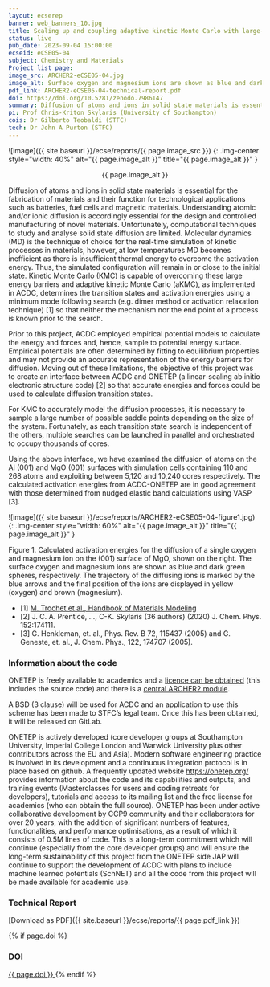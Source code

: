 ```yaml
---
layout: ecserep
banner: web_banners_10.jpg
title: Scaling up and coupling adaptive kinetic Monte Carlo with large-scale DFT
status: live
pub_date: 2023-09-04 15:00:00
ecseid: eCSE05-04
subject: Chemistry and Materials
Project list page:
image_src: ARCHER2-eCSE05-04.jpg
image_alt: Surface oxygen and magnesium ions are shown as blue and dark green spheres, respectively
pdf_link: ARCHER2-eCSE05-04-technical-report.pdf
doi: https://doi.org/10.5281/zenodo.7986147
summary: Diffusion of atoms and ions in solid state materials is essential for the function of products such as batteries, fuel cells and magnetic materials. Understanding atomic and/or ionic diffusion is therefore essential for the design and controlled manufacture of novel materials. However, computational techniques to study and analyse solid state diffusion are limited. The adaptive kinetic Monte Carlo method (aKMC) based on empirical potentials allows for material properties to be calculated efficiently, but it has clear limitations in its accuracy for certain chemical processes. In contrast, Density Functional Theory (DFT) calculations overcome these limitations, but are computationally more expensive. The recent availability of large numbers of cores on ARCHER2 provides an opportunity to combine these two approaches and develop methodologies capable of harnessing in excess of 100,000 cores. This eCSE project developed an interface to combine an aKMC program (ACDC) and a linear-scaling DFT program (ONETEP), making it possible to undertake large-scale aKMC simulations with a higher degree of accuracy than was previously possible.
pi: Prof Chris-Kriton Skylaris (University of Southampton)
cois: Dr Gilberto Teobaldi (STFC)
tech: Dr John A Purton (STFC)
---
```




![image]({{ site.baseurl }}/ecse/reports/{{ page.image_src }})
{: .img-center style="width: 40%" alt="{{ page.image_alt }}" title="{{ page.image_alt }}" }

<p align="center">{{ page.image_alt }}</p>


Diffusion of atoms and ions in solid state materials is essential for the fabrication of materials and their function for technological applications such as batteries, fuel cells and magnetic materials. Understanding atomic and/or ionic diffusion is accordingly essential for the design and controlled manufacturing of novel materials.  Unfortunately, computational techniques to study and analyse solid state diffusion are limited. Molecular dynamics (MD) is the technique of choice for the real-time simulation of kinetic processes in materials, however, at low temperatures MD becomes inefficient as there is insufficient thermal energy to overcome the activation energy. Thus, the simulated configuration will remain in or close to the initial state. Kinetic Monte Carlo (KMC) is capable of overcoming these large energy barriers and adaptive kinetic Monte Carlo (aKMC), as implemented in ACDC, determines the transition states and activation energies using a minimum mode following search (e.g. dimer method or activation relaxation technique) [1] so that neither the mechanism nor the end point of a process is known prior to the search. 

Prior to this project, ACDC employed empirical potential models to calculate the energy and forces and, hence, sample to potential energy surface. Empirical potentials are often determined by fitting to equilibrium properties and may not provide an accurate representation of the energy barriers for diffusion. Moving out of these limitations, the objective of this project was to create an interface between ACDC and ONETEP (a linear-scaling ab initio electronic structure code) [2] so that accurate energies and forces could be used to calculate diffusion transition states.

For KMC to accurately model the diffusion processes, it is necessary to sample a large number of possible saddle points depending on the size of the system. Fortunately, as each transition state search is independent of the others, multiple searches can be launched in parallel and orchestrated to occupy thousands of cores.

Using the above interface, we have examined the diffusion of atoms on the Al (001) and MgO (001) surfaces with simulation cells containing 110 and 268 atoms and exploiting between 5,120 and 10,240 cores respectively. The calculated activation energies from ACDC-ONETEP are in good agreement with those determined from nudged elastic band calculations using VASP [3].


![image]({{ site.baseurl }}/ecse/reports/ARCHER2-eCSE05-04-figure1.jpg)
{: .img-center style="width: 60%" alt="{{ page.image_alt }}" title="{{ page.image_alt }}" }


Figure 1. Calculated activation energies for the diffusion of a single oxygen and magnesium ion on the (001) surface of MgO, shown on the right. The surface oxygen and magnesium ions are shown as blue and dark green spheres, respectively. The trajectory of the diffusing ions is marked by the blue arrows and the final position of the ions are displayed in yellow (oxygen) and brown (magnesium).
 
- [1] [M. Trochet et al., Handbook of Materials Modeling]( https://doi.org/10.1007/978-3-319-42913-7_29-1)
- [2] J. C. A. Prentice, …, C-K. Skylaris (36 authors) (2020) J. Chem. Phys. 152:174111.
- [3] G. Henkleman, et. al., Phys. Rev. B 72, 115437 (2005) and G. Geneste, et. al., J. Chem. Phys., 122, 174707 (2005).







### Information about the code

ONETEP is freely available to academics and a [licence can be obtained]( https://onetep.org/ ) (this includes the source code) and there is a [central ARCHER2 module](https://docs.archer2.ac.uk/research-software/onetep/). 

A BSD (3 clause) will be used for ACDC and an application to use this scheme has been made to STFC’s legal team. Once this has been obtained, it will be released on GitLab.

ONETEP is actively developed (core developer groups at Southampton University, Imperial College London and Warwick University plus other contributors across the EU and Asia). Modern software engineering practice is involved in its development and a continuous integration protocol is in place based on github. A frequently updated website https://onetep.org/ provides information about the code and its capabilities and outputs, and training events (Masterclasses for users and coding retreats for developers), tutorials and access to its mailing list and the free license for academics (who can obtain the full source). ONETEP has been under active collaborative development by CCP9 community and their collaborators for over 20 years, with the addition of significant numbers of features, functionalities, and performance optimisations, as a result of which it consists of 0.5M lines of code. This is a long-term commitment which will continue (especially from the core developer groups) and will ensure the long-term sustainability of this project from the ONETEP side JAP will continue to support the development of ACDC with plans to include machine learned potentials (SchNET) and all the code from this project will be made available for academic use.


### Technical Report

[Download as PDF]({{ site.baseurl }}/ecse/reports/{{ page.pdf_link }}) 


{% if page.doi  %}
### DOI
  <a href="https://doi.org/{{ page.doi }}">
     {{ page.doi }}
  </a>
{% endif %}